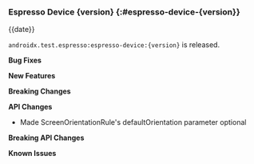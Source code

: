 ### Espresso Device {version} {:#espresso-device-{version}}

{{date}}

`androidx.test.espresso:espresso-device:{version}` is released.

**Bug Fixes**

**New Features**

**Breaking Changes**

**API Changes**

* Made ScreenOrientationRule's defaultOrientation parameter optional

**Breaking API Changes**

**Known Issues**
